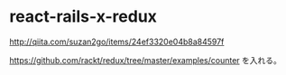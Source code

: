 # react-rails-x-redux

http://qiita.com/suzan2go/items/24ef3320e04b8a84597f

https://github.com/rackt/redux/tree/master/examples/counter
を入れる。
